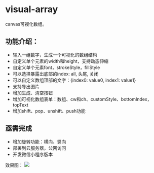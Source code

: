# visual-array
canvas可视化数组。

## 功能介绍：
- 输入一组数字，生成一个可视化的数组结构
- 自定义单个元素的width和height，支持动态伸缩
- 自定义单个元素font，strokeStyle，fillStyle
- 可以选择暴露出底部的index: all, 头尾, 关闭
- 可以自定义数组顶部的文字：{index0: value0, index1: value1}
- 支持导出图片
- 增加生成、清空按钮
- 增加可视化数组表单：数组、cw和ch、customStyle、bottomIndex，topText
- 增加shift、pop、unshift、push功能

## 亟需完成
- 增加旋转功能：横向、竖向
- 部署到云服务器，公网访问
- 开发微信小程序版本


效果图：
<img src="https://i.imgur.com/SlqTNPE.png" >
